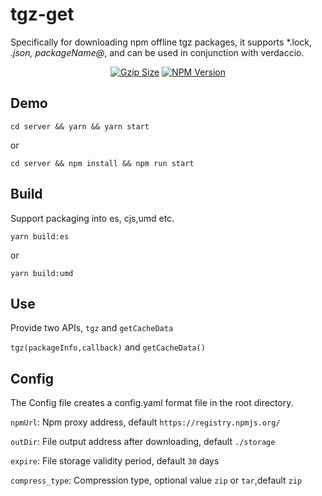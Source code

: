 # tgz-get
Specifically for downloading npm offline tgz packages, it supports *.lock, *.json, packageName@*, and can be used in conjunction with verdaccio.

<p align="center">
    <a href="https://unpkg.com/tgz-get/lib/index.js"><img src="https://img.badgesize.io/https:/unpkg.com/tgz-get/lib/index.js?compression=gzip&style=flat-square" alt="Gzip Size"></a>
    <a href="https://www.npmjs.com/package/tgz-get"><img src="https://img.shields.io/npm/v/tgz-get.svg?style=flat-square&colorB=51C838" alt="NPM Version"></a>
</p>

## Demo

`cd server && yarn && yarn start`

or

`cd server && npm install && npm run start`

## Build

Support packaging into es, cjs,umd etc. 

`yarn build:es`

or 

`yarn build:umd`

## Use

Provide two APIs, `tgz` and `getCacheData`

`tgz(packageInfo,callback)` and `getCacheData()`

## Config 

The Config file creates a config.yaml format file in the root directory.

`npmUrl`: Npm proxy address, default `https://registry.npmjs.org/`    

`outDir`: File output address after downloading, default `./storage`  

`expire`: File storage validity period, default `30` days   

`compress_type`: Compression type, optional value `zip` or `tar`,default `zip`    
